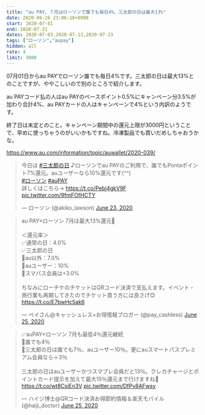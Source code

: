 ```yaml
---
title: "au PAY、７月はローソンで誰でも毎日4%、三太郎の日は最大13%"
date: 2020-06-26 23:06:18+0900
start: 2020-07-01
end: 2020-07-31
dates: 2020-07-03,2020-07-13,2020-07-23
tags: ["ローソン","aupay"]
hidden: all
rate: 4
limit: 3000
---
```

07月01日からau PAYでローソン誰でも毎日4%です。三太郎の日は最大13%とのことですが、ややこしいので別のところで紹介します。

au PAYコード払の人はau PAYのベースポイント0.5%にキャンペーン分3.5%が加わり合計4%、au PAYカードの人はキャンペーンで4%という内訳のようです。

終了日は未定とのこと。キャンペーン期間中の還元上限が3000円ということで、早めに使っちゃうのがいいかもですね。冷凍製品でも買いだめしちゃおうかな。

https://www.au.com/information/topic/auwallet/2020-039/

<blockquote class="twitter-tweet"><p lang="ja" dir="ltr">今日は <a href="https://twitter.com/hashtag/%E4%B8%89%E5%A4%AA%E9%83%8E%E3%81%AE%E6%97%A5?src=hash&amp;ref_src=twsrc%5Etfw">#三太郎の日</a> ♪ローソンでau PAYのご利用で、誰でもPontaポイント7%還元。auユーザーなら10%還元です(^^)<br> <a href="https://twitter.com/hashtag/%E3%83%AD%E3%83%BC%E3%82%BD%E3%83%B3?src=hash&amp;ref_src=twsrc%5Etfw">#ローソン</a> <a href="https://twitter.com/hashtag/auPAY?src=hash&amp;ref_src=twsrc%5Etfw">#auPAY</a><br> 詳しくはこちら→ <a href="https://t.co/Pebj4gkV9F">https://t.co/Pebj4gkV9F</a> <a href="https://t.co/9fmFOfHCTY">pic.twitter.com/9fmFOfHCTY</a></p>&mdash; ローソン (@akiko_lawson) <a href="https://twitter.com/akiko_lawson/status/1275247234779676674?ref_src=twsrc%5Etfw">June 23, 2020</a></blockquote> <script async src="https://platform.twitter.com/widgets.js" charset="utf-8"></script>

<blockquote class="twitter-tweet"><p lang="ja" dir="ltr">au PAY×ローソン 7月は最大13%還元📝<br><br>＜還元率＞<br>✅通常の日：4.0%<br>✅三太郎の日<br>🔻au以外：7.0%<br>🔻auユーザー：10%<br>🔻スマパス会員は+3.0%<br><br>ちなみにローチケのチケットはQRコード決済で支払えます。イベント・旅行業も再開してきたのでチケット買う方には良さげ😊<a href="https://t.co/E7bwHc5ak6">https://t.co/E7bwHc5ak6</a></p>&mdash; ペイさん@キャッシュレス×お得情報ブロガー (@pay_cashless) <a href="https://twitter.com/pay_cashless/status/1276036064449191936?ref_src=twsrc%5Etfw">June 25, 2020</a></blockquote> <script async src="https://platform.twitter.com/widgets.js" charset="utf-8"></script>

<blockquote class="twitter-tweet"><p lang="ja" dir="ltr">✅auPAY×ローソン 7月も最低4％還元継続<br>🔸誰でも4％<br>🔸三太郎の日は誰でも7％、auユーザー10％。更にauスマートパスプレミアム会員なら＋3％<br><br>三太郎の日はauユーザーかつスマプレ会員だと13％。クレカチャージとポイントカード提示を加えて最大15％還元まで行けますね🤔<a href="https://t.co/wt8CsiEn3V">https://t.co/wt8CsiEn3V</a> <a href="https://t.co/DfPv8AFwsy">pic.twitter.com/DfPv8AFwsy</a></p>&mdash; ハイジ博士@QRコード決済お得節約情報＆楽天モバイル (@haiji_doctor) <a href="https://twitter.com/haiji_doctor/status/1276028419847761927?ref_src=twsrc%5Etfw">June 25, 2020</a></blockquote> <script async src="https://platform.twitter.com/widgets.js" charset="utf-8"></script>
